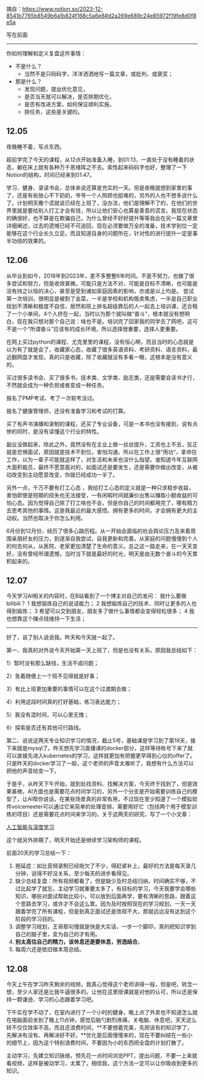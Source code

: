 摘自：https://www.notion.so/2023-12-8541b7765b8549b6a1b824f168c5a6e8#d2a269e689c24e85972f19fe8d0f8e5a



写在前面

------

你如何理解和定义复盘这件事情：

- 不是什么？
  - 当然不是只码码字，洋洋洒洒地写一篇文章，或批判、或褒奖；
- 那是什么？
  - 发现问题，提出优化意见，
  - 是否当天就可以解决，是否排期优化，
  - 是否有改进方案，如何保证顺利实施，
  - 排任务，这些是关键的。



## 12.05

夜晚睡不着，写点东西。

超前学完了今天的课程，从12点开始准备入睡，到01:13，一直处于没有睡着的状态，躺在床上就有各种万千思绪挥之不去。索性起来码码字也好，整理了一下Notion的结构，时间已经来到01:47。

​    学习、健身、录读书会，总体来说还算是充实的一天。但是夜晚就想到家里的事了，还是有些放心不下奶奶，爷爷一个人照顾也挺难的，另外的人也不想多说什么了。计划明天撒个谎就说已经在上班了，没办法，他们是理解不了的，在他们的世界里就是要给别人打工才会有钱，所以让他们安心也算是善意的谎言。我现在状态的确很好，也不算是在欺骗自己，为什么曾经不好好提升等等我会在另一篇文章里详细阐述，过去的遗憾已经不可追回，现在必须要做万全的准备，技术学到位一定能够在这个行业长久立足。而且知道自身的问题所在，针对性的进行提升一定是事半功倍的效果的。



## 12.06

从毕业到如今，2018年到2023年，差不多整整6年时间。不是不努力，也做了很多尝试和努力，但是收效甚微。可能只是方法不对，可能是目标不清晰，也可能是没有持之以恒的决心，甚至是受到诸如家庭因素的影响，亦或是以上均是。
尝试第一次培训，很明显是被割了韭菜，一半是学校和机构贩卖焦虑，一半是自己职业规划不清晰和极度不自信，居然和班上排名超级靠后的人一起去上培训课，还合租了一个小单间，4个人挤在一起，当时以为那个就叫做“奋斗”，根本就没有想明白，现在我只想对那个自己说：啥也不是。培训完了回家我的同学去了网吧，这可不是一个“所谓奋斗”应该有的成长环境，所以选择很重要，选择人更重要。

在网上买过python的课程、尤克里里的课程，没有恒心啊，而且当时的心态就是以为有了就是会了，收藏家心态，收藏了很多英语资料、考研资料、语言资料，最近翻网盘才发现，真的只是收藏，除了收藏就没有多看一眼，这根本是没有意义的。

买过很多读书会、买了很多书，技术类、文学类、励志类，还是需要会读书才行，不然就会成为一种负担或者变成一种任务。

报名了PMP考试、考了一次软考没过。

报名了健康管理师，还没有准备学习和考试的打算。

买了有声书演播和录制的课程，还买了专业设备，可是一本书也没有接到，说有点惨的同时，是没有读懂这个行业的特性。

副业没做起来，除此之外，竟然没有在主业上做一丝丝提升，工资也上不去，反正就是恐惧面试，原因就是技术不到位，害怕沟通，所以在工作上很“用功”，拿命在工作，以为一辈子可能就这样了，对生活和未来也没什么指望。谁知道今年互联网大面积裁员，最终不愿意面对的，如面试还是要发生，还是需要你做出改变，从被动改变到主动愿意改变，你就已经成功一半了。

另外一点，千万不要有打工心态 ，我给打工心态的定义就是一种只求稳步收益，害怕即使是短期的损失也无法接受，一有闲暇时间就廉价出售以赚取小额收益的可怕心态。因为觉得自己除了打工啥也不会，但是你自己的时间都用完了，哪有精力去思考其他的事情。这是我最近的最大感悟。拥有更多的时间，才会拥有更大的主动权。当然也取决于你怎么利用。

6月份到12月份，经历了很多心路历程。从一开始会面临的社会舆论压力及来着周围亲朋好友的压力，到逐渐自我尝试，自我更新和完善。从家庭的问题慢慢到个人的何去何从，从医院、老家更加清楚了生命的意义。总之这一路走来，在一天天变好。没有曾经所谓遗憾，当时当下就是最好的时光，明天是由无数个奋斗的今天累积起来的。



## 12.07

今天学习AI相关的内容时，在B站看到了一个博主对自己的发问： 我什么要做bilibili？ 1 我想锻炼自己的说话能力； 2 我想锻炼自己的技术、同时让更多的人也得到锻炼； 3 希望可以交到朋友，朋友多了做什么事情都会变得轻松很多； 4 我也想靠这个赚点钱维持一下生活；

------

好了，说了别人说说我。昨天和今天就一起了。

第一、我真的对外说今天开始第一天上班了，但是也没有关系，原因我总结如下：

1）暂时没有那么缺钱，生活不成问题；

2）急着随便上一个班不见得就是好事；

3）有比上班更加重要的事情可以在这个过渡期去做；

4）利用这段时间真的打好基础，练习表达能力；

5）我没有混时间，可以心里无愧；

6）探索是否还有其他可行路线。

第二、说说这两天专业知识学习的情况，截止5号，基础课是学习到了第19天，接下来就是mysql了。昨天想先学习直播课的docker部分，这样等待账号下来了就可以直接先进入kubernetes的学习，这样就更加有把握更早得到心仪的offer了。只是昨天的docker学习了一般，这个老师的声音太难听了，我想有什么方法可以把他的声音给变一下。

于是乎，从昨天下午开始，就到处找资料、找解决方案，今天终于找到了，但是效果甚微，AI方面也是需要花点时间学习的，另外一个分支是开始需要训练自己的模型了，让AI帮你说话，在某些场景真的非常有用，不过现在至少知道了一个模拟软件voicemeeter可以通过它来简单的处理音频，需要用好它（包括两个用于模型训练的项目）还是需要花点时间来学习的。关于这两天的研究，写了一个小文章：

[人工智能与深度学习](https://www.notion.so/b78cfaa76ff443fe878852aa94e0ed68?pvs=21)

这个就另外排期了，明天开始还是继续学习架构师的课程。

前面20天的学习总结一下：

1. 拖延症：如比音频录制已经拖欠了不少，得赶紧补上，最好的方法是每天录几分钟，说得不好没关系，至少每天的进步看得见。
2. 缺少总结复盘：所有视频都看了，但是缺少及时总结归纳，时间确实不够，不过比起学了就忘，主动学习就重要太多了，有目标的学习，今天我要学会哪些知识，哪些对面试帮助比较小，可以放到后面再学，要有清晰的思路，跟着这个思路去学习，或许才不会这么累。因为及时按照现在的学习规划，一天一天跟着学完了所有课程，但是到真正面试还是改观不大，那就远远没有达到这个阶段的学习目的。
3. 调整学习规划，王哥那句慢就是快是大实话，一步一个脚印，真的把知识学到自己的脑子里，变为自己的才有用。
4. **别太高估自己的精力，该休息还是要休息，劳逸结合**。
5. 每周六还是依旧做本周总结。



## 12.08

今天上午在学习昨天剩余的视频，我真心觉得这个老师讲得一般，但是吧，转念一想，至少人家还是比我牛逼很多的。让他在这里授课就是对他的认可，所以还是保持一颗谦逊、学习的心态跟着学习吧。

下午实在学不动了，在室内进行了一个小时的健身。晚上点了外卖也不知道怎么就在电脑面前坐到了晚上11点钟，感觉后脑勺剧烈疼痛，关电脑、休息吧，天天这么转不仅仅效率不高，而且还浪费时间，**不要想着完美，先把该有的知识学了，先解决有没有、再解决好不好。**优化是后面慢慢来的，现在不要纠结在一些小的细节上，因为这个特别浪费时间，不要因为小的东西把全盘的计划打散了。

主动学习，先建立知识脉络，预先花一点时间浏览PPT，提出问题，不要一上来就看视频，这样是被动学习，太累了，相信我，这个方法一定可以让你吸收到更多的知识。